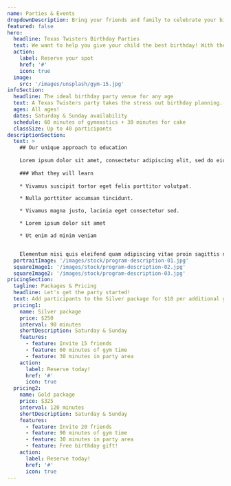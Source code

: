 ```yaml
---
name: Parties & Events
dropdownDescription: Bring your friends and family to celebrate your big day.
featured: false
hero:
  headline: Texas Twisters Birthday Parties
  text: We want to help you give your child the best birthday! With the gym to themselves, they'll enjoy supervised open gym time, organized games, obstacle courses, and more. Don't wait, grab your spot today!
  action:
    label: Reserve your spot
    href: '#'
    icon: true
  image:
    src: '/images/unsplash/gym-15.jpg'
infoSection:
  headline: The ideal birthday party venue for any age
  text: A Texas Twisters party takes the stress out birthday planning. Our coaches take care of all the details, and make sure your child and all their friends have an amazing time.
  ages: All ages!
  dates: Saturday & Sunday availability
  schedule: 60 minutes of gymnastics + 30 minutes for cake
  classSize: Up to 40 participants
descriptionSection:
  text: >
    ## Our unique approach to education
            
    Lorem ipsum dolor sit amet, consectetur adipiscing elit, sed do eiusmod tempor incididunt ut labore et dolore magna aliqua. Nisl pretium fusce id velit ut. Id porta nibh venenatis cras sed felis eget velit. Ut morbi tincidunt augue interdum velit. Ipsum faucibus vitae aliquet nec ullamcorper sit amet. Viverra orci sagittis eu volutpat odio facilisis mauris. Diam quis enim lobortis scelerisque fermentum. Viverra mauris in aliquam sem fringilla. 
        
    ### What they will learn
          
    * Vivamus suscipit tortor eget felis porttitor volutpat.

    * Nulla porttitor accumsan tincidunt.

    * Vivamus magna justo, lacinia eget consectetur sed.

    * Lorem ipsum dolor sit amet

    * Ut enim ad minim veniam


    Elementum nisi quis eleifend quam adipiscing vitae proin sagittis nisl. Viverra vitae congue eu consequat ac felis donec et odio. Euismod nisi porta lorem mollis aliquam ut porttitor. Sed nisi lacus sed viverra tellus. Augue lacus viverra vitae congue eu consequat ac felis donec. Elementum pulvinar etiam non quam lacus. Ut venenatis tellus in metus vulputate. Ultrices dui sapien eget mi proin sed libero enim. Id velit ut tortor pretium viverra suspendisse.
  portraitImage: '/images/stock/program-description-01.jpg'
  squareImage1: '/images/stock/program-description-02.jpg'
  squareImage2: '/images/stock/program-description-03.jpg'
pricingSection:
  tagline: Packages & Pricing
  headline: Let's get the party started!
  text: Add participants to the Silver package for $10 per additional guest, up to 40 guests. Increase gym time by $50 per 30 minutes, up to a total of 3 hours. Or upgrade to the Gold package!
  pricing1:
    name: Silver package
    price: $250
    interval: 90 minutes
    shortDescription: Saturday & Sunday
    features:
      - feature: Invite 15 friends
      - feature: 60 minutes of gym time
      - feature: 30 minutes in party area
    action:
      label: Reserve today!
      href: '#'
      icon: true
  pricing2:
    name: Gold package
    price: $325
    interval: 120 minutes
    shortDescription: Saturday & Sunday
    features:
      - feature: Invite 20 friends
      - feature: 90 minutes of gym time
      - feature: 30 minutes in party area
      - feature: Free birthday gift!
    action:
      label: Reserve today!
      href: '#'
      icon: true
---
```


